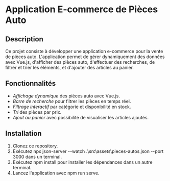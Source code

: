 # Application E-commerce de Pièces Auto

## Description

Ce projet consiste à développer une application e-commerce pour la vente de pièces auto. L'application permet de gérer dynamiquement des données avec Vue.js, d'afficher des pièces auto, d'effectuer des recherches, de filtrer et trier les éléments, et d'ajouter des articles au panier.

## Fonctionnalités

- *Affichage dynamique* des pièces auto avec Vue.js.
- *Barre de recherche* pour filtrer les pièces en temps réel.
- *Filtrage interactif* par catégorie et disponibilité en stock.
- *Tri* des pièces par prix.
- *Ajout au panier* avec possibilité de visualiser les articles ajoutés.

## Installation

1. Clonez ce repository.
2. Exécutez npx json-server --watch .\src\assets\pieces-autos.json --port 3000 dans un terminal.
3. Exécutez npm install pour installer les dépendances dans un autre terminal.
4. Lancez l'application avec npm run serve.
